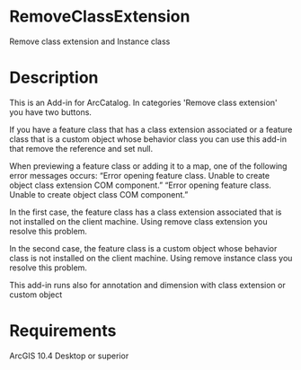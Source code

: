 # RemoveClassExtension
Remove class extension and Instance class

# Description

This is an Add-in for ArcCatalog. In categories 'Remove class extension' you have two buttons. 

If you have a feature class that has a class extension associated or a feature class that is a custom object whose behavior class
you can use this add-in that remove the reference and set null.

When previewing a feature class or adding it to a map, one of the following error messages occurs: 
“Error opening feature class. 
Unable to create object class extension COM component.” 
“Error opening feature class. 
Unable to create object class COM component.” 

In the first case, the feature class has a class extension associated that is not installed on the client machine. 
Using remove class extension you resolve this problem. 

In the second case, the feature class is a custom object whose behavior class is not installed on the client machine. 
Using remove instance class you resolve this problem.

This add-in runs also for annotation and dimension with class extension or custom object

# Requirements 
ArcGIS 10.4 Desktop or superior
